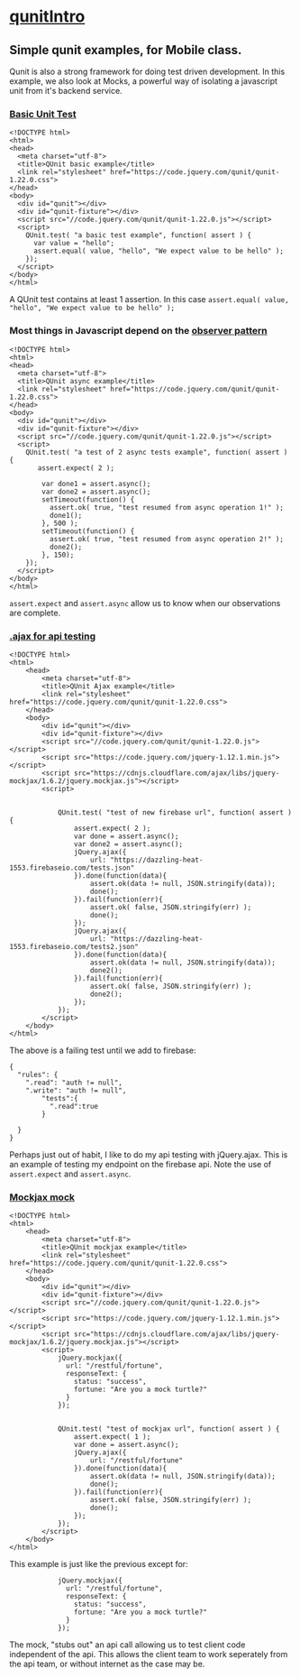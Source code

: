 # [qunitIntro](https://github.com/rhildred/qunitIntro)

## Simple qunit examples, for Mobile class.

Qunit is also a strong framework for doing test driven development. In this example, we also look at Mocks, a powerful way of isolating a javascript unit from it's backend service.

### [Basic Unit Test](https://rhildred.github.io/qUnitIntro/test1.html)

```
<!DOCTYPE html>
<html>
<head>
  <meta charset="utf-8">
  <title>QUnit basic example</title>
  <link rel="stylesheet" href="https://code.jquery.com/qunit/qunit-1.22.0.css">
</head>
<body>
  <div id="qunit"></div>
  <div id="qunit-fixture"></div>
  <script src="//code.jquery.com/qunit/qunit-1.22.0.js"></script>
  <script>
    QUnit.test( "a basic test example", function( assert ) {
      var value = "hello";
      assert.equal( value, "hello", "We expect value to be hello" );
    });
  </script>
</body>
</html>

```
A QUnit test contains at least 1 assertion. In this case `assert.equal( value, "hello", "We expect value to be hello" );`

### Most things in Javascript depend on the [observer pattern](https://rhildred.github.io/qUnitIntro/test2.html)

```
<!DOCTYPE html>
<html>
<head>
  <meta charset="utf-8">
  <title>QUnit async example</title>
  <link rel="stylesheet" href="https://code.jquery.com/qunit/qunit-1.22.0.css">
</head>
<body>
  <div id="qunit"></div>
  <div id="qunit-fixture"></div>
  <script src="//code.jquery.com/qunit/qunit-1.22.0.js"></script>
  <script>
    QUnit.test( "a test of 2 async tests example", function( assert ) {
       assert.expect( 2 );
       
        var done1 = assert.async();
        var done2 = assert.async();
        setTimeout(function() {
          assert.ok( true, "test resumed from async operation 1!" );
          done1();
        }, 500 );
        setTimeout(function() {
          assert.ok( true, "test resumed from async operation 2!" );
          done2();
        }, 150);
    });
  </script>
</body>
</html>
```

`assert.expect` and `assert.async` allow us to know when our observations are complete.

### [.ajax for api testing](https://rhildred.github.io/qUnitIntro/firebasetest.html)

```
<!DOCTYPE html>
<html>
    <head>
        <meta charset="utf-8">
        <title>QUnit Ajax example</title>
        <link rel="stylesheet" href="https://code.jquery.com/qunit/qunit-1.22.0.css">
    </head>
    <body>
        <div id="qunit"></div>
        <div id="qunit-fixture"></div>
        <script src="//code.jquery.com/qunit/qunit-1.22.0.js"></script>
        <script src="https://code.jquery.com/jquery-1.12.1.min.js"></script>
        <script src="https://cdnjs.cloudflare.com/ajax/libs/jquery-mockjax/1.6.2/jquery.mockjax.js"></script>
        <script>
            
            
            QUnit.test( "test of new firebase url", function( assert ) {
                assert.expect( 2 );
                var done = assert.async();
                var done2 = assert.async();
                jQuery.ajax({
                    url: "https://dazzling-heat-1553.firebaseio.com/tests.json"
                }).done(function(data){
                    assert.ok(data != null, JSON.stringify(data));
                    done();
                }).fail(function(err){
                    assert.ok( false, JSON.stringify(err) );
                    done();
                });
                jQuery.ajax({
                    url: "https://dazzling-heat-1553.firebaseio.com/tests2.json"
                }).done(function(data){
                    assert.ok(data != null, JSON.stringify(data));
                    done2();
                }).fail(function(err){
                    assert.ok( false, JSON.stringify(err) );
                    done2();
                });
            });
        </script>
    </body>
</html>

```

The above is a failing test until we add to firebase:

```
{
  "rules": {
    ".read": "auth != null",
    ".write": "auth != null",
        "tests":{
          ".read":true
        }

  }
}

```

Perhaps just out of habit, I like to do my api testing with jQuery.ajax. This is an example of testing my endpoint on the firebase api. Note the use of `assert.expect` and `assert.async`.

### [Mockjax mock](https://rhildred.github.io/qUnitIntro/mockjax.html)

```
<!DOCTYPE html>
<html>
    <head>
        <meta charset="utf-8">
        <title>QUnit mockjax example</title>
        <link rel="stylesheet" href="https://code.jquery.com/qunit/qunit-1.22.0.css">
    </head>
    <body>
        <div id="qunit"></div>
        <div id="qunit-fixture"></div>
        <script src="//code.jquery.com/qunit/qunit-1.22.0.js"></script>
        <script src="https://code.jquery.com/jquery-1.12.1.min.js"></script>
        <script src="https://cdnjs.cloudflare.com/ajax/libs/jquery-mockjax/1.6.2/jquery.mockjax.js"></script>
        <script>
            jQuery.mockjax({
              url: "/restful/fortune",
              responseText: {
                status: "success",
                fortune: "Are you a mock turtle?"
              }
            });
            
            
            QUnit.test( "test of mockjax url", function( assert ) {
                assert.expect( 1 );
                var done = assert.async();
                jQuery.ajax({
                    url: "/restful/fortune"
                }).done(function(data){
                    assert.ok(data != null, JSON.stringify(data));
                    done();
                }).fail(function(err){
                    assert.ok( false, JSON.stringify(err) );
                    done();
                });
            });
        </script>
    </body>
</html>
```

This example is just like the previous except for:

```
            jQuery.mockjax({
              url: "/restful/fortune",
              responseText: {
                status: "success",
                fortune: "Are you a mock turtle?"
              }
            });

```

The mock, "stubs out" an api call allowing us to test client code independent of the api. This allows the client team to work seperately from the api team, or without internet as the case may be.
